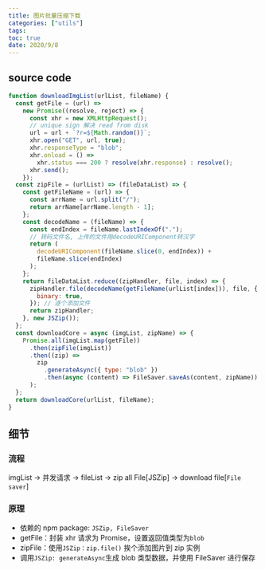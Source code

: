 ```yaml
---
title: 图片批量压缩下载
categories: ["utils"]
tags:
toc: true
date: 2020/9/8
---
```


## source code

```js
function downloadImgList(urlList, fileName) {
  const getFile = (url) =>
    new Promise((resolve, reject) => {
      const xhr = new XMLHttpRequest();
      // unique sign 解决 read from disk
      url = url + `?r=${Math.random()}`;
      xhr.open("GET", url, true);
      xhr.responseType = "blob";
      xhr.onload = () =>
        xhr.status === 200 ? resolve(xhr.response) : resolve();
      xhr.send();
    });
  const zipFile = (urlList) => (fileDataList) => {
    const getFileName = (url) => {
      const arrName = url.split("/");
      return arrName[arrName.length - 1];
    };
    const decodeName = (fileName) => {
      const endIndex = fileName.lastIndexOf(".");
      // 转码文件名, 上传的文件用decodeURIComponent转汉字
      return (
        decodeURIComponent(fileName.slice(0, endIndex)) +
        fileName.slice(endIndex)
      );
    };
    return fileDataList.reduce((zipHandler, file, index) => {
      zipHandler.file(decodeName(getFileName(urlList[index])), file, {
        binary: true,
      }); // 逐个添加文件
      return zipHandler;
    }, new JSZip());
  };
  const downloadCore = async (imgList, zipName) => {
    Promise.all(imgList.map(getFile))
      .then(zipFile(imgList))
      .then((zip) =>
        zip
          .generateAsync({ type: "blob" })
          .then(async (content) => FileSaver.saveAs(content, zipName))
      );
  };
  return downloadCore(urlList, fileName);
}
```

## 细节

### 流程

imgList -> 并发请求 -> fileList -> zip all File[JSZip] -> download file[`File saver`]

### 原理

- 依赖的 npm package: `JSZip, FileSaver`
- getFile：封装 xhr 请求为 Promise，设置返回值类型为`blob`
- zipFile：使用`JSZip：zip.file()` 挨个添加图片到 zip 实例
- 调用`JSZip: generateAsync`生成 blob 类型数据，并使用 FileSaver 进行保存
